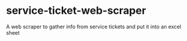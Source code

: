 # service-ticket-web-scraper
A web scraper to gather info from service tickets and put it into an excel sheet
